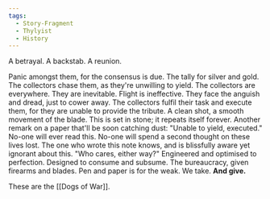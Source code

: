 ```yaml
---
tags:
  - Story-Fragment
  - Thylyist
  - History
---
```

A betrayal. A backstab. A reunion.

Panic amongst them, for the consensus is due.
The tally for silver and gold.
The collectors chase them, as they're unwilling to yield. The collectors are everywhere. They are inevitable. 
Flight is ineffective. They face the anguish and dread, just to cower away. The collectors fulfil their task and execute them, for they are unable to provide the tribute. A clean shot, a smooth movement of the blade. 
This is set in stone; it repeats itself forever.
Another remark on a paper that'll be soon catching dust: "Unable to yield, executed." No-one will ever read this. No-one will spend a second thought on these lives lost. The one who wrote this note knows, and is blissfully aware yet ignorant about this. 
"Who cares, either way?"
Engineered and optimised to perfection. Designed to consume and subsume.
The bureaucracy, given firearms and blades. 
Pen and paper is for the weak.
We take. 
**And give.**


These are the [[Dogs of War]].
